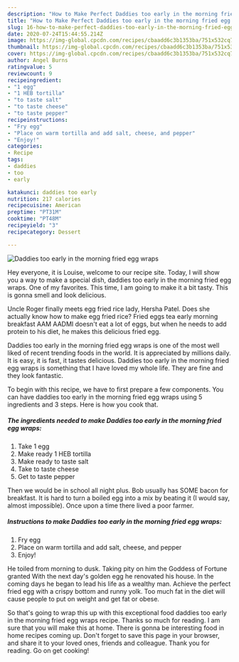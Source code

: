 ```yaml
---
description: "How to Make Perfect Daddies too early in the morning fried egg wraps"
title: "How to Make Perfect Daddies too early in the morning fried egg wraps"
slug: 16-how-to-make-perfect-daddies-too-early-in-the-morning-fried-egg-wraps
date: 2020-07-24T15:44:55.214Z
image: https://img-global.cpcdn.com/recipes/cbaadd6c3b1353ba/751x532cq70/daddies-too-early-in-the-morning-fried-egg-wraps-recipe-main-photo.jpg
thumbnail: https://img-global.cpcdn.com/recipes/cbaadd6c3b1353ba/751x532cq70/daddies-too-early-in-the-morning-fried-egg-wraps-recipe-main-photo.jpg
cover: https://img-global.cpcdn.com/recipes/cbaadd6c3b1353ba/751x532cq70/daddies-too-early-in-the-morning-fried-egg-wraps-recipe-main-photo.jpg
author: Angel Burns
ratingvalue: 5
reviewcount: 9
recipeingredient:
- "1 egg"
- "1 HEB tortilla"
- "to taste salt"
- "to taste cheese"
- "to taste pepper"
recipeinstructions:
- "Fry egg"
- "Place on warm tortilla and add salt, cheese, and pepper"
- "Enjoy!"
categories:
- Recipe
tags:
- daddies
- too
- early

katakunci: daddies too early 
nutrition: 217 calories
recipecuisine: American
preptime: "PT31M"
cooktime: "PT48M"
recipeyield: "3"
recipecategory: Dessert

---
```



![Daddies too early in the morning fried egg wraps](https://img-global.cpcdn.com/recipes/cbaadd6c3b1353ba/751x532cq70/daddies-too-early-in-the-morning-fried-egg-wraps-recipe-main-photo.jpg)

Hey everyone, it is Louise, welcome to our recipe site. Today, I will show you a way to make a special dish, daddies too early in the morning fried egg wraps. One of my favorites. This time, I am going to make it a bit tasty. This is gonna smell and look delicious.

Uncle Roger finally meets egg fried rice lady, Hersha Patel. Does she actually know how to make egg fried rice? Fried eggs tea early morning breakfast AAM AADMI doesn&#39;t eat a lot of eggs, but when he needs to add protein to his diet, he makes this delicious fried egg.

Daddies too early in the morning fried egg wraps is one of the most well liked of recent trending foods in the world. It is appreciated by millions daily. It is easy, it is fast, it tastes delicious. Daddies too early in the morning fried egg wraps is something that I have loved my whole life. They are fine and they look fantastic.


To begin with this recipe, we have to first prepare a few components. You can have daddies too early in the morning fried egg wraps using 5 ingredients and 3 steps. Here is how you cook that.

<!--inarticleads1-->

##### The ingredients needed to make Daddies too early in the morning fried egg wraps:

1. Take 1 egg
1. Make ready 1 HEB tortilla
1. Make ready to taste salt
1. Take to taste cheese
1. Get to taste pepper


Then we would be in school all night plus. Bob usually has SOME bacon for breakfast. It is hard to turn a boiled egg into a mix by beating it (I would say, almost impossible). Once upon a time there lived a poor farmer. 

<!--inarticleads2-->

##### Instructions to make Daddies too early in the morning fried egg wraps:

1. Fry egg
1. Place on warm tortilla and add salt, cheese, and pepper
1. Enjoy!


He toiled from morning to dusk. Taking pity on him the Goddess of Fortune granted With the next day&#39;s golden egg he renovated his house. In the coming days he began to lead his life as a wealthy man. Achieve the perfect fried egg with a crispy bottom and runny yolk. Too much fat in the diet will cause people to put on weight and get fat or obese. 

So that's going to wrap this up with this exceptional food daddies too early in the morning fried egg wraps recipe. Thanks so much for reading. I am sure that you will make this at home. There is gonna be interesting food in home recipes coming up. Don't forget to save this page in your browser, and share it to your loved ones, friends and colleague. Thank you for reading. Go on get cooking!
